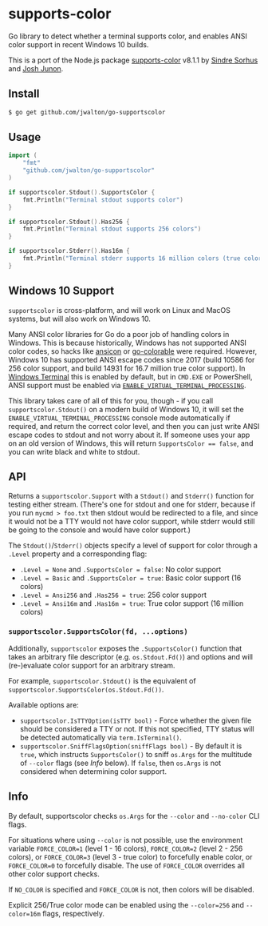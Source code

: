 # supports-color

Go library to detect whether a terminal supports color, and enables ANSI color support in recent Windows 10 builds.

This is a port of the Node.js package [supports-color](https://github.com/chalk/supports-color) v8.1.1 by [Sindre Sorhus](https://github.com/sindresorhus) and [Josh Junon](https://github.com/qix-).

## Install

```sh
$ go get github.com/jwalton/go-supportscolor
```

## Usage

```go
import (
    "fmt"
    "github.com/jwalton/go-supportscolor"
)

if supportscolor.Stdout().SupportsColor {
    fmt.Println("Terminal stdout supports color")
}

if supportscolor.Stdout().Has256 {
    fmt.Println("Terminal stdout supports 256 colors")
}

if supportscolor.Stderr().Has16m {
    fmt.Println("Terminal stderr supports 16 million colors (true color)")
}
```

## Windows 10 Support

`supportscolor` is cross-platform, and will work on Linux and MacOS systems, but will also work on Windows 10.

Many ANSI color libraries for Go do a poor job of handling colors in Windows.  This is because historically, Windows has not supported ANSI color codes, so hacks like [ansicon](https://github.com/adoxa/ansicon) or [go-colorable](https://github.com/mattn/go-colorable) were required.  However, Windows 10 has supported ANSI escape codes since 2017 (build 10586 for 256 color support, and build 14931 for 16.7 million true color support).  In [Windows Terminal](https://github.com/Microsoft/Terminal) this is enabled by default, but in `CMD.EXE` or PowerShell, ANSI support must be enabled via [`ENABLE_VIRTUAL_TERMINAL_PROCESSING`](https://docs.microsoft.com/en-us/windows/console/console-virtual-terminal-sequences).

This library takes care of all of this for you, though - if you call `supportscolor.Stdout()` on a modern build of Windows 10, it will set the `ENABLE_VIRTUAL_TERMINAL_PROCESSING` console mode automatically if required, and return the correct color level, and then you can just write ANSI escape codes to stdout and not worry about it.  If someone uses your app on an old version of Windows, this will return `SupportsColor == false`, and you can write black and white to stdout.

## API

Returns a `supportscolor.Support` with a `Stdout()` and `Stderr()` function for testing either stream.  (There's one for stdout and one for stderr, because if you run `mycmd > foo.txt` then stdout would be redirected to a file, and since it would not be a TTY would not have color support, while stderr would still be going to the console and would have color support.)

The `Stdout()`/`Stderr()` objects specify a level of support for color through a `.Level` property and a corresponding flag:

- `.Level = None` and `.SupportsColor = false`: No color support
- `.Level = Basic` and `.SupportsColor = true`: Basic color support (16 colors)
- `.Level = Ansi256` and `.Has256 = true`: 256 color support
- `.Level = Ansi16m` and `.Has16m = true`: True color support (16 million colors)

### `supportscolor.SupportsColor(fd, ...options)`

Additionally, `supportscolor` exposes the `.SupportsColor()` function that takes an arbitrary file descriptor (e.g. `os.Stdout.Fd()`) and options and will (re-)evaluate color support for an arbitrary stream.

For example, `supportscolor.Stdout()` is the equivalent of `supportscolor.SupportsColor(os.Stdout.Fd())`.

Available options are:

- `supportscolor.IsTTYOption(isTTY bool)` - Force whether the given file should be considered a TTY or not. If this not specified, TTY status will be detected automatically via `term.IsTerminal()`.
- `supportscolor.SniffFlagsOption(sniffFlags bool)` - By default it is `true`, which instructs `SupportsColor()` to sniff `os.Args` for the multitude of `--color` flags (see _Info_ below). If `false`, then `os.Args` is not considered when determining color support.

## Info

By default, supportscolor checks `os.Args` for the `--color` and `--no-color` CLI flags.

For situations where using `--color` is not possible, use the environment variable `FORCE_COLOR=1` (level 1 - 16 colors), `FORCE_COLOR=2` (level 2 - 256 colors), or `FORCE_COLOR=3` (level 3 - true color) to forcefully enable color, or `FORCE_COLOR=0` to forcefully disable. The use of `FORCE_COLOR` overrides all other color support checks.

If `NO_COLOR` is specified and `FORCE_COLOR` is not, then colors will be disabled.

Explicit 256/True color mode can be enabled using the `--color=256` and `--color=16m` flags, respectively.
